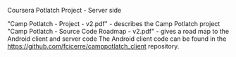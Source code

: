Coursera Potlatch Project - Server side

"Camp Potlatch - Project - v2.pdf" - describes the Camp Potlatch project
"Camp Potlatch - Source Code Roadmap - v2.pdf" - gives a road map to the Android client and server code
The Android client code can be found in the https://github.com/fcicerre/camppotlatch_client repository.

